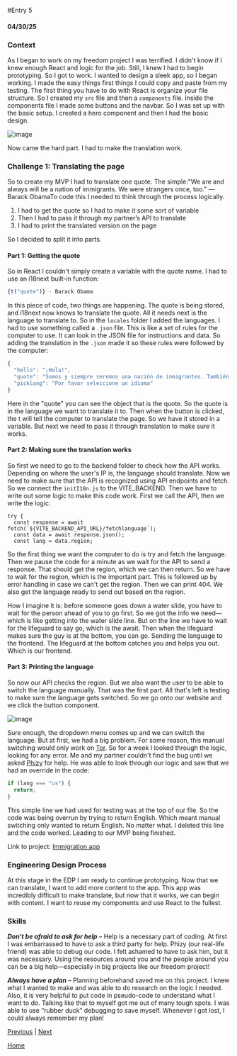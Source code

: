 #Entry 5

#### 04/30/25

### Context

As I began to work on my freedom project I was terrified. I didn't know if I knew enough React and logic for the job. Still, I knew I had to begin prototyping. So I got to work. I wanted to design a sleek app, so I began working. I made the easy things first things I could copy and paste from my testing. The first thing you have to do with React is organize your file structure. So I created my `src` file and then a `components` file. Inside the components file I made some buttons and the navbar. So I was set up with the basic setup. I created a hero component and then I had the basic design.

![image](https://github.com/user-attachments/assets/2978fca9-ffb3-4bad-83e9-d4742d68fe12)

Now came the hard part. I had to make the translation work.

### Challenge 1: Translating the page

So to create my MVP I had to translate one quote. The simple:"We are and always will be a nation of immigrants. We were strangers once, too." — Barack ObamaTo code this I needed to think through the process logically.

1. I had to get the quote so I had to make it some sort of variable
2. Then I had to pass it through my partner’s API to translate
3. I had to print the translated version on the page

So I decided to split it into parts.

#### Part 1: Getting the quote

So in React I couldn't simply create a variable with the quote name. I had to use an i18next built-in function:
```js
{t("quote")} - Barack Obama
```
In this piece of code, two things are happening. The quote is being stored, and i18next now knows to translate the quote. All it needs next is the language to translate to. So in the `locales` folder I added the languages. I had to use something called a `.json` file. This is like a set of rules for the computer to use. It can look in the JSON file for instructions and data. So adding the translation in the `.json` made it so these rules were followed by the computer:
```js
{
  "hello": "¡Hola!",
  "quote": "Somos y siempre seremos una nación de inmigrantes. También éramos extraños.",
  "picklang": "Por favor seleccione un idioma"
}
```
Here in the "quote" you can see the object that is the quote. So the quote is in the language we want to translate it to. Then when the button is clicked, the t will tell the computer to translate the page. So we have it stored in a variable. But next we need to pass it through translation to make sure it works.

#### Part 2: Making sure the translation works

So first we need to go to the backend folder to check how the API works. Depending on where the user's IP is, the language should translate. Now we need to make sure that the API is recognized using API endpoints and fetch. So we connect the `initI18n.js` to the VITE_BACKEND. Then we have to write out some logic to make this code work. First we call the API, then we write the logic:
``` ja
try {
  const response = await fetch(`${VITE_BACKEND_API_URL}/fetchlanguage`);
  const data = await response.json();
  const lang = data.region;
```
So the first thing we want the computer to do is try and fetch the language. Then we pause the code for a minute as we wait for the API to send a response. That should get the region, which we can then return. So we have to wait for the region, which is the important part. This is followed up by error handling in case we can't get the region. Then we can print 404. We also get the language ready to send out based on the region.

How I imagine it is: before someone goes down a water slide, you have to wait for the person ahead of you to go first. So we got the info we need—which is like getting into the water slide line. But on the line we have to wait for the lifeguard to say go, which is the await. Then when the lifeguard makes sure the guy is at the bottom, you can go. Sending the language to the frontend. The lifeguard at the bottom catches you and helps you out. Which is our frontend.

#### Part 3: Printing the language

So now our API checks the region. But we also want the user to be able to switch the language manually. That was the first part. All that's left is testing to make sure the language gets switched. So we go onto our website and we click the button component.

![image](https://github.com/user-attachments/assets/cb3da948-687d-4f0d-9d89-aa4c8bbf32d9)

Sure enough, the dropdown menu comes up and we can switch the language. But at first, we had a big problem. For some reason, this manual switching would only work on [Tor](https://www.torproject.org/download/). So for a week I looked through the logic, looking for any error. Me and my partner couldn't find the bug until we asked [Phizy](https://github.com/phizyts) for help. He was able to look through our logic and saw that we had an override in the code:

```js
if (lang === "us") {
  return;
}
```
This simple line we had used for testing was at the top of our file. So the code was being overrun by trying to return English. Which meant manual switching only wanted to return English. No matter what. I deleted this line and the code worked. Leading to our MVP being finished.

Link to project: [Immigration app](https://ip-immigration-website-frontend.vercel.app/)

### Engineering Design Process

At this stage in the EDP I am ready to continue prototyping. Now that we can translate, I want to add more content to the app. This app was incredibly difficult to make translate, but now that it works, we can begin with content. I want to reuse my components and use React to the fullest.

### Skills

***Don't be afraid to ask for help*** – Help is a necessary part of coding. At first I was embarrassed to have to ask a third party for help. Phizy (our real-life friend) was able to debug our code. I felt ashamed to have to ask him, but it was necessary. Using the resources around you and the people around you can be a big help—especially in big projects like our freedom project!

***Always have a plan*** – Planning beforehand saved me on this project. I knew what I wanted to make and was able to do research on the logic I needed. Also, it is very helpful to put code in pseudo-code to understand what I want to do. Talking like that to myself got me out of many tough spots. I was able to use “rubber duck” debugging to save myself. Whenever I got lost, I could always remember my plan!


[Previous](entry04.md) | [Next](entry06.md)

[Home](../README.md)
